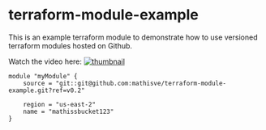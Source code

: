 # terraform-module-example

This is an example terraform module to demonstrate how to use versioned terraform modules hosted on Github.

Watch the video here:
[![thumbnail](https://img.youtube.com/vi/AhA3FQ2K0gY/0.jpg)](https://www.youtube.com/watch?v=AhA3FQ2K0gY)

```hcl
module "myModule" {
    source = "git::git@github.com:mathisve/terraform-module-example.git?ref=v0.2"

    region = "us-east-2"
    name = "mathissbucket123"
}
```
